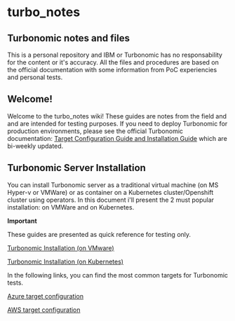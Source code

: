 # turbo_notes
## Turbonomic notes and files
This is a personal repository and IBM or Turbonomic has no responsability for the content or it's accuracy.
All the files and procedures are based on the official documentation with some information from PoC experiencies and personal tests.

## Welcome!
Welcome to the turbo_notes wiki! These guides are notes from the field and and are intended for testing purposes.
If you need to deploy Turbonomic for production environments, please see the official Turbonomic documentation: [Target Configuration Guide and Installation Guide](https://docs.turbonomic.com/) which are bi-weekly updated.

## Turbonomic Server Installation
You can install Turbonomic server as a traditional virtual machine (on MS Hyper-v or VMWare) or as container on a Kubernetes cluster/Openshift cluster using operators.
In this document i'll present the 2 must popular installation: on VMWare and on Kubernetes.

**Important**

These guides are presented as quick reference for testing only.

[Turbonomic Installation (on VMware)](https://github.com/lballesterosm/turbo_notes/wiki/Turbonomic-on-VMWare)

[Turbonomic Installation (on Kubernetes)](https://github.com/lballesterosm/turbo_notes/wiki/Turbonomic-on-k8s)



In the following links, you can find the most common targets for Turbonomic tests.

[Azure target configuration](https://github.com/lballesterosm/turbo_notes/wiki/Azure)

[AWS target configuration](https://github.com/lballesterosm/turbo_notes/wiki/AWS)

